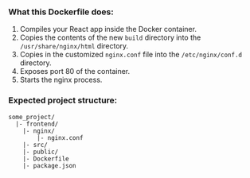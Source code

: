 ### What this Dockerfile does:

1. Compiles your React app inside the Docker container.
2. Copies the contents of the new `build` directory into the `/usr/share/nginx/html` directory.
3. Copies in the customized `nginx.conf` file into the `/etc/nginx/conf.d` directory.
4. Exposes port 80 of the container.
5. Starts the nginx process.

### Expected project structure:

```
some_project/
  |- frontend/
    |- nginx/
        |- nginx.conf
    |- src/
    |- public/
    |- Dockerfile
    |- package.json
```
